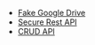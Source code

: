 - [Fake Google Drive](https://rajrkane.com/2018/08/06/how-i-built-a-google-docs-imitation/)
- [Secure Rest API](https://www.toptal.com/nodejs/secure-rest-api-in-nodejs)
- [CRUD API](https://www.callicoder.com/node-js-express-mongodb-restful-crud-api-tutorial/)
